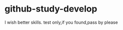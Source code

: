 github-study-develop
====================
I wish better skills.
test only,if you found,pass by please
